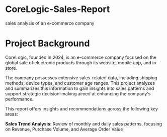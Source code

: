 # CoreLogic-Sales-Report
sales analysis of an e-commerce company

# Project Background
CoreLogic, founded in 2024, is an e-commerce company focused on the global sale of electronic products through its website, mobile app, and in-store.

The company possesses extensive sales-related data, including shipping methods, device types, and customer age ranges. This project analyzes and summarizes this information to gain insights into sales patterns and support strategic decision-making aimed at enhancing the company's performance.

This report offers insights and recommendations across the following key areas:

**Sales Trend Analysis**: Review of monthly and daily sales patterns, focusing on Revenue, Purchase Volume, and Average Order Value
